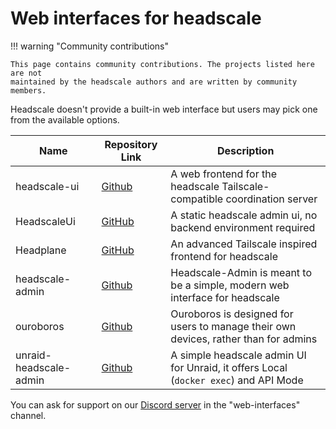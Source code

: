 # Web interfaces for headscale

!!! warning "Community contributions"

    This page contains community contributions. The projects listed here are not
    maintained by the headscale authors and are written by community members.

Headscale doesn't provide a built-in web interface but users may pick one from the available options.

| Name                   | Repository Link                                            | Description                                                                          |
| ---------------------- | ---------------------------------------------------------- | ------------------------------------------------------------------------------------ |
| headscale-ui           | [Github](https://github.com/gurucomputing/headscale-ui)    | A web frontend for the headscale Tailscale-compatible coordination server            |
| HeadscaleUi            | [GitHub](https://github.com/simcu/headscale-ui)            | A static headscale admin ui, no backend environment required                         |
| Headplane              | [GitHub](https://github.com/tale/headplane)                | An advanced Tailscale inspired frontend for headscale                                |
| headscale-admin        | [Github](https://github.com/GoodiesHQ/headscale-admin)     | Headscale-Admin is meant to be a simple, modern web interface for headscale          |
| ouroboros              | [Github](https://github.com/yellowsink/ouroboros)          | Ouroboros is designed for users to manage their own devices, rather than for admins  |
| unraid-headscale-admin | [Github](https://github.com/ich777/unraid-headscale-admin) | A simple headscale admin UI for Unraid, it offers Local (`docker exec`) and API Mode |

You can ask for support on our [Discord server](https://discord.gg/c84AZQhmpx) in the "web-interfaces" channel.
